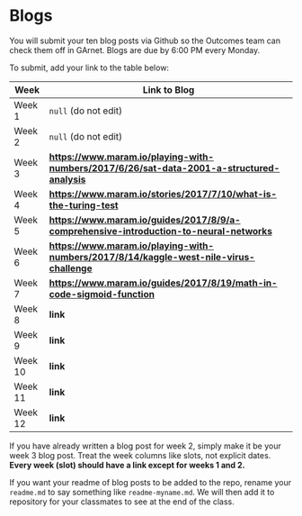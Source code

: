 # Blogs

You will submit your ten blog posts via Github so the Outcomes team can check them off in GArnet. Blogs are due by 6:00 PM every Monday.

To submit, add your link to the table below:

| Week          | Link to Blog 				 	|
| ------------- | ------------------------------|
| Week 1        | `null` (do not edit)			|
| Week 2        | `null` (do not edit)			|
| Week 3        | **https://www.maram.io/playing-with-numbers/2017/6/26/sat-data-2001-a-structured-analysis**      				|
| Week 4        | **https://www.maram.io/stories/2017/7/10/what-is-the-turing-test**      				|
| Week 5        | **https://www.maram.io/guides/2017/8/9/a-comprehensive-introduction-to-neural-networks**      				|
| Week 6        | **https://www.maram.io/playing-with-numbers/2017/8/14/kaggle-west-nile-virus-challenge**						|
| Week 7        | **https://www.maram.io/guides/2017/8/19/math-in-code-sigmoid-function**						|	
| Week 8        | **link**						|
| Week 9        | **link**						|
| Week 10       | **link**						|
| Week 11       | **link**						|
| Week 12       | **link**						|

If you have already written a blog post for week 2, simply make it be your week 3 blog post. Treat the week columns like slots, not explicit dates. **Every week (slot) should have a link except for weeks 1 and 2.**

If you want your readme of blog posts to be added to the repo, rename your `readme.md` to say something like `readme-myname.md`. We will then add it to repository for your classmates to see at the end of the class.